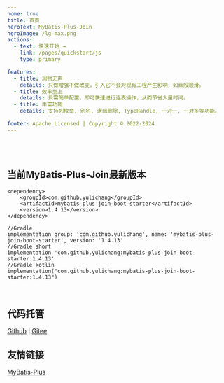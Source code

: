 ```yaml
---
home: true
title: 首页
heroText: MyBatis-Plus-Join
heroImage: /lg-max.png
actions:
  - text: 快速开始 →
    link: /pages/quickstart/js
    type: primary

features:
  - title: 润物无声
    details: 只做增强不做改变，引入它不会对现有工程产生影响，如丝般顺滑。
  - title: 效率至上
    details: 只需简单配置，即可快速进行连表操作，从而节省大量时间。
  - title: 丰富功能
    details: 支持列枚举, 别名, 逻辑删除, TypeHandle, 一对一, 一对多等功能。

footer: Apache Licensed | Copyright © 2022-2024
---
```


<br/>
<br/>

## 当前MyBatis-Plus-Join最新版本

<CodeGroup>
  <CodeGroupItem title="Maven">

```xml:no-line-numbers
<dependency>
    <groupId>com.github.yulichang</groupId>
    <artifactId>mybatis-plus-join-boot-starter</artifactId>
    <version>1.4.13</version>
</dependency>
```

  </CodeGroupItem>

  <CodeGroupItem title="Gradle">

```gradle:no-line-numbers
//Gradle
implementation group: 'com.github.yulichang', name: 'mybatis-plus-join-boot-starter', version: '1.4.13'
//Gradle short
implementation 'com.github.yulichang:mybatis-plus-join-boot-starter:1.4.13'
//Gradle kotlin
implementation("com.github.yulichang:mybatis-plus-join-boot-starter:1.4.13")
```

  </CodeGroupItem>

</CodeGroup>



<br />

## 代码托管

[Github](https://github.com/yulichang/mybatis-plus-join) | [Gitee](https://gitee.com/best_handsome/mybatis-plus-join)

## 友情链接

[MyBatis-Plus](https://baomidou.com/)
